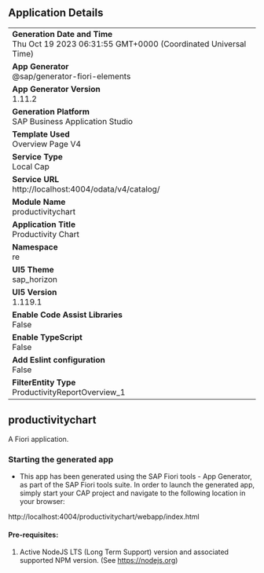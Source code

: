 ## Application Details
|               |
| ------------- |
|**Generation Date and Time**<br>Thu Oct 19 2023 06:31:55 GMT+0000 (Coordinated Universal Time)|
|**App Generator**<br>@sap/generator-fiori-elements|
|**App Generator Version**<br>1.11.2|
|**Generation Platform**<br>SAP Business Application Studio|
|**Template Used**<br>Overview Page V4|
|**Service Type**<br>Local Cap|
|**Service URL**<br>http://localhost:4004/odata/v4/catalog/
|**Module Name**<br>productivitychart|
|**Application Title**<br>Productivity Chart|
|**Namespace**<br>re|
|**UI5 Theme**<br>sap_horizon|
|**UI5 Version**<br>1.119.1|
|**Enable Code Assist Libraries**<br>False|
|**Enable TypeScript**<br>False|
|**Add Eslint configuration**<br>False|
|**FilterEntity Type**<br>ProductivityReportOverview_1|

## productivitychart

A Fiori application.

### Starting the generated app

-   This app has been generated using the SAP Fiori tools - App Generator, as part of the SAP Fiori tools suite.  In order to launch the generated app, simply start your CAP project and navigate to the following location in your browser:

http://localhost:4004/productivitychart/webapp/index.html

#### Pre-requisites:

1. Active NodeJS LTS (Long Term Support) version and associated supported NPM version.  (See https://nodejs.org)


